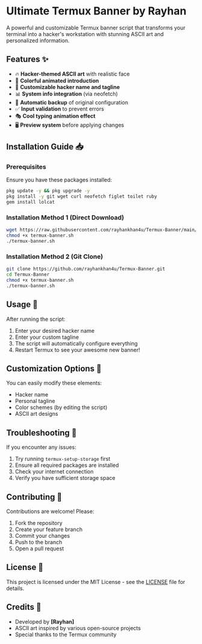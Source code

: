 # Ultimate Termux Banner by Rayhan

A powerful and customizable Termux banner script that transforms your terminal into a hacker's workstation with stunning ASCII art and personalized information.

## Features ✨

- 🔥 **Hacker-themed ASCII art** with realistic face
- 🌈 **Colorful animated introduction**
- 📛 **Customizable hacker name and tagline**
- 📊 **System info integration** (via neofetch)
- 💾 **Automatic backup** of original configuration
- ✅ **Input validation** to prevent errors
- 🎭 **Cool typing animation effect**
- 🖥️ **Preview system** before applying changes

## Installation Guide 📥

### Prerequisites
Ensure you have these packages installed:
```bash
pkg update -y && pkg upgrade -y
pkg install -y git wget curl neofetch figlet toilet ruby
gem install lolcat
```

### Installation Method 1 (Direct Download)
```bash
wget https://raw.githubusercontent.com/rayhankhan4u/Termux-Banner/main/termux-banner.sh
chmod +x termux-banner.sh
./termux-banner.sh
```

### Installation Method 2 (Git Clone)
```bash
git clone https://github.com/rayhankhan4u/Termux-Banner.git
cd Termux-Banner
chmod +x termux-banner.sh
./termux-banner.sh
```

## Usage 🚀
After running the script:
1. Enter your desired hacker name
2. Enter your custom tagline
3. The script will automatically configure everything
4. Restart Termux to see your awesome new banner!

## Customization Options 🎨
You can easily modify these elements:
- Hacker name
- Personal tagline
- Color schemes (by editing the script)
- ASCII art designs

## Troubleshooting 🔧
If you encounter any issues:
1. Try running `termux-setup-storage` first
2. Ensure all required packages are installed
3. Check your internet connection
4. Verify you have sufficient storage space

## Contributing 🤝
Contributions are welcome! Please:
1. Fork the repository
2. Create your feature branch
3. Commit your changes
4. Push to the branch
5. Open a pull request

## License 📜
This project is licensed under the MIT License - see the [LICENSE](LICENSE) file for details.

## Credits 👏
- Developed by **[Rayhan]**
- ASCII art inspired by various open-source projects
- Special thanks to the Termux community
